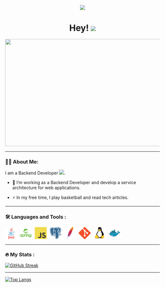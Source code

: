 <div id="header" align="center">
  <img src="https://media.giphy.com/media/brsEO1JayBVja/giphy.gif" width="175"/>
  <h1>
  Hey!
  <img src="https://media.giphy.com/media/hvRJCLFzcasrR4ia7z/giphy.gif" width="30px"/>
</h1>
</div>

<div id ="main" align="center">
  <img src="https://media.giphy.com/media/l46CsTPetihC1rX9K/giphy.gif" width="550" height="350"/>
</div>


---

### :man_technologist: About Me:
I am a Backend Developer <img src="https://media.giphy.com/media/WUlplcMpOCEmTGBtBW/giphy.gif" width="30">.
- :telescope: I’m working as a Backend Developer and develop a service architecture for web applications.

- :zap: In my free time, I play basketball and read tech articles.


---
### :hammer_and_wrench: Languages and Tools :
<div>
  <img src="https://github.com/devicons/devicon/blob/master/icons/java/java-original-wordmark.svg" title="Java" alt="Java" width="40" height="40"/>&nbsp;
  <img src="https://github.com/devicons/devicon/blob/master/icons/spring/spring-original-wordmark.svg" title="Spring" alt="Spring" width="40" height="40"/>&nbsp;
  <img src="https://github.com/devicons/devicon/blob/master/icons/javascript/javascript-original.svg" title="JavaScript" alt="JavaScript" width="40" height="40"/>&nbsp;
  <img src="https://github.com/devicons/devicon/blob/master/icons/postgresql/postgresql-plain.svg" title="PostgreSQL"  alt="PostgreSQL" width="40" height="40"/>&nbsp;
  <img src="https://github.com/devicons/devicon/blob/master/icons/apache/apache-original.svg" title="Apache"  alt="Apache" width="40" height="40"/>&nbsp;
  <img src="https://github.com/devicons/devicon/blob/master/icons/git/git-original.svg" title="Git"  alt="Git" width="40" height="40"/>&nbsp;
  <img src="https://github.com/devicons/devicon/blob/master/icons/linux/linux-original.svg" title="Linux"  alt="Linux" width="40" height="40"/>&nbsp;
  <img src="https://github.com/devicons/devicon/blob/master/icons/docker/docker-original.svg" title="Docker"  alt="Docker" width="40" height="40"/>&nbsp;
</div>  

---

### :fire: My Stats :
[![GitHub Streak](http://github-readme-streak-stats.herokuapp.com?user=StarCodeBoy&theme=dark&hide_border=true)](https://git.io/streak-stats)


---

[![Top Langs](https://github-readme-stats.vercel.app/api/top-langs/?username=StarCodeBoy&layout=compact&theme=vision-friendly-dark)](https://github.com/anuraghazra/github-readme-stats)
  
